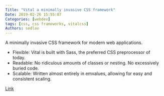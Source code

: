 ```yaml
---
Title: "Vital a minimally invasive CSS framework"
Date: 2019-02-26 15:55:07
Categories: [webdev]
tags: [css, css frameworks, vitalcss]
Authors: sedlav
---
```


A minimally invasive CSS framework for modern web applications.

- Flexible: Vital is built with Sass, the preferred CSS preprocessor of today.
- Readable: No ridiculous amounts of classes or nesting. No excessively buried code.
- Scalable: Written almost entirely in emvalues, allowing for easy and consistent scaling.

[Link](https://vitalcss.com/)
